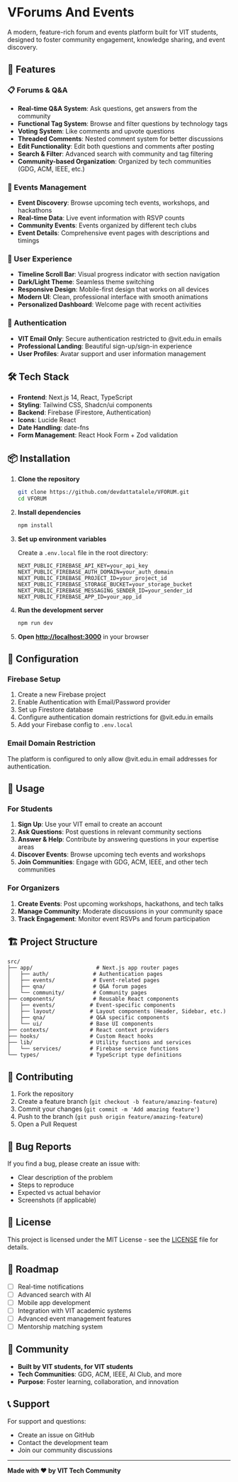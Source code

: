 # VForums And Events

A modern, feature-rich forum and events platform built for VIT students, designed to foster community engagement, knowledge sharing, and event discovery.

## 🚀 Features

### 📋 Forums & Q&A
- **Real-time Q&A System**: Ask questions, get answers from the community
- **Functional Tag System**: Browse and filter questions by technology tags
- **Voting System**: Like comments and upvote questions
- **Threaded Comments**: Nested comment system for better discussions
- **Edit Functionality**: Edit both questions and comments after posting
- **Search & Filter**: Advanced search with community and tag filtering
- **Community-based Organization**: Organized by tech communities (GDG, ACM, IEEE, etc.)

### 🎉 Events Management
- **Event Discovery**: Browse upcoming tech events, workshops, and hackathons
- **Real-time Data**: Live event information with RSVP counts
- **Community Events**: Events organized by different tech clubs
- **Event Details**: Comprehensive event pages with descriptions and timings

### 🎨 User Experience
- **Timeline Scroll Bar**: Visual progress indicator with section navigation
- **Dark/Light Theme**: Seamless theme switching
- **Responsive Design**: Mobile-first design that works on all devices
- **Modern UI**: Clean, professional interface with smooth animations
- **Personalized Dashboard**: Welcome page with recent activities

### 🔐 Authentication
- **VIT Email Only**: Secure authentication restricted to @vit.edu.in emails
- **Professional Landing**: Beautiful sign-up/sign-in experience
- **User Profiles**: Avatar support and user information management

## 🛠️ Tech Stack

- **Frontend**: Next.js 14, React, TypeScript
- **Styling**: Tailwind CSS, Shadcn/ui components
- **Backend**: Firebase (Firestore, Authentication)
- **Icons**: Lucide React
- **Date Handling**: date-fns
- **Form Management**: React Hook Form + Zod validation

## 📦 Installation

1. **Clone the repository**
   ```bash
   git clone https://github.com/devdattatalele/VFORUM.git
   cd VFORUM
   ```

2. **Install dependencies**
   ```bash
   npm install
   ```

3. **Set up environment variables**
   
   Create a `.env.local` file in the root directory:
   ```env
   NEXT_PUBLIC_FIREBASE_API_KEY=your_api_key
   NEXT_PUBLIC_FIREBASE_AUTH_DOMAIN=your_auth_domain
   NEXT_PUBLIC_FIREBASE_PROJECT_ID=your_project_id
   NEXT_PUBLIC_FIREBASE_STORAGE_BUCKET=your_storage_bucket
   NEXT_PUBLIC_FIREBASE_MESSAGING_SENDER_ID=your_sender_id
   NEXT_PUBLIC_FIREBASE_APP_ID=your_app_id
   ```

4. **Run the development server**
   ```bash
   npm run dev
   ```

5. **Open [http://localhost:3000](http://localhost:3000)** in your browser

## 🔧 Configuration

### Firebase Setup
1. Create a new Firebase project
2. Enable Authentication with Email/Password provider
3. Set up Firestore database
4. Configure authentication domain restrictions for @vit.edu.in emails
5. Add your Firebase config to `.env.local`

### Email Domain Restriction
The platform is configured to only allow @vit.edu.in email addresses for authentication.

## 📱 Usage

### For Students
1. **Sign Up**: Use your VIT email to create an account
2. **Ask Questions**: Post questions in relevant community sections
3. **Answer & Help**: Contribute by answering questions in your expertise areas
4. **Discover Events**: Browse upcoming tech events and workshops
5. **Join Communities**: Engage with GDG, ACM, IEEE, and other tech communities

### For Organizers
1. **Create Events**: Post upcoming workshops, hackathons, and tech talks
2. **Manage Community**: Moderate discussions in your community space
3. **Track Engagement**: Monitor event RSVPs and forum participation

## 🏗️ Project Structure

```
src/
├── app/                    # Next.js app router pages
│   ├── auth/              # Authentication pages
│   ├── events/            # Event-related pages
│   ├── qna/               # Q&A forum pages
│   └── community/         # Community pages
├── components/            # Reusable React components
│   ├── events/           # Event-specific components
│   ├── layout/           # Layout components (Header, Sidebar, etc.)
│   ├── qna/              # Q&A specific components
│   └── ui/               # Base UI components
├── contexts/             # React context providers
├── hooks/                # Custom React hooks
├── lib/                  # Utility functions and services
│   └── services/         # Firebase service functions
└── types/                # TypeScript type definitions
```

## 🤝 Contributing

1. Fork the repository
2. Create a feature branch (`git checkout -b feature/amazing-feature`)
3. Commit your changes (`git commit -m 'Add amazing feature'`)
4. Push to the branch (`git push origin feature/amazing-feature`)
5. Open a Pull Request

## 🐛 Bug Reports

If you find a bug, please create an issue with:
- Clear description of the problem
- Steps to reproduce
- Expected vs actual behavior
- Screenshots (if applicable)

## 📝 License

This project is licensed under the MIT License - see the [LICENSE](LICENSE) file for details.

## 🎯 Roadmap

- [ ] Real-time notifications
- [ ] Advanced search with AI
- [ ] Mobile app development
- [ ] Integration with VIT academic systems
- [ ] Advanced event management features
- [ ] Mentorship matching system

## 👥 Community

- **Built by VIT students, for VIT students**
- **Tech Communities**: GDG, ACM, IEEE, AI Club, and more
- **Purpose**: Foster learning, collaboration, and innovation

## 📞 Support

For support and questions:
- Create an issue on GitHub
- Contact the development team
- Join our community discussions

---

**Made with ❤️ by VIT Tech Community**
